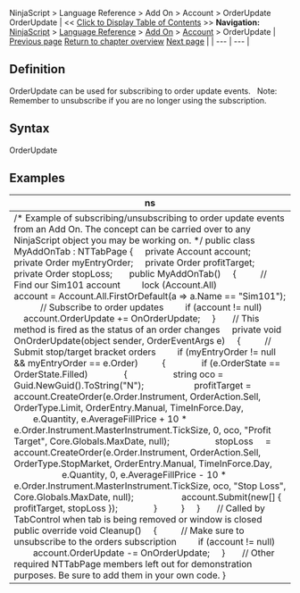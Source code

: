 ﻿
NinjaScript > Language Reference > Add On > Account > OrderUpdate
OrderUpdate
| << [Click to Display Table of Contents](orderupdate.md) >> **Navigation:**     [NinjaScript](ninjascript-1.md) > [Language Reference](language_reference_wip-1.md) > [Add On](add_on-1.md) > [Account](account_class-1.md) > OrderUpdate | [Previous page](orders_account-1.md) [Return to chapter overview](account_class-1.md) [Next page](positions_account-1.md) |
| --- | --- |
## Definition
OrderUpdate can be used for subscribing to order update events.
 
Note: Remember to unsubscribe if you are no longer using the subscription.
 
## Syntax
OrderUpdate

## Examples
| ns |
| --- |
| /* Example of subscribing/unsubscribing to order update events from an Add On. The concept can be carried over to any NinjaScript object you may be working on. */ public class MyAddOnTab : NTTabPage {      private Account account;      private Order myEntryOrder;      private Order profitTarget;      private Order stopLoss;        public MyAddOnTab()      {           // Find our Sim101 account          lock (Account.All)                account = Account.All.FirstOrDefault(a => a.Name == "Sim101");             // Subscribe to order updates          if (account != null)                account.OrderUpdate += OnOrderUpdate;      }        // This method is fired as the status of an order changes      private void OnOrderUpdate(object sender, OrderEventArgs e)      {           // Submit stop/target bracket orders          if (myEntryOrder != null && myEntryOrder == e.Order)           {                if (e.OrderState == OrderState.Filled)                {                    string oco = Guid.NewGuid().ToString("N");                      profitTarget = account.CreateOrder(e.Order.Instrument, OrderAction.Sell, OrderType.Limit, OrderEntry.Manual, TimeInForce.Day,                           e.Quantity, e.AverageFillPrice + 10 * e.Order.Instrument.MasterInstrument.TickSize, 0, oco, "Profit Target", Core.Globals.MaxDate, null);                    stopLoss     = account.CreateOrder(e.Order.Instrument, OrderAction.Sell, OrderType.StopMarket, OrderEntry.Manual, TimeInForce.Day,                           e.Quantity, 0, e.AverageFillPrice - 10 * e.Order.Instrument.MasterInstrument.TickSize, oco, "Stop Loss", Core.Globals.MaxDate, null);                     account.Submit(new[] { profitTarget, stopLoss });                }           }      }        // Called by TabControl when tab is being removed or window is closed      public override void Cleanup()      {           // Make sure to unsubscribe to the orders subscription          if (account != null)               account.OrderUpdate -= OnOrderUpdate;      }        // Other required NTTabPage members left out for demonstration purposes. Be sure to add them in your own code. } |
